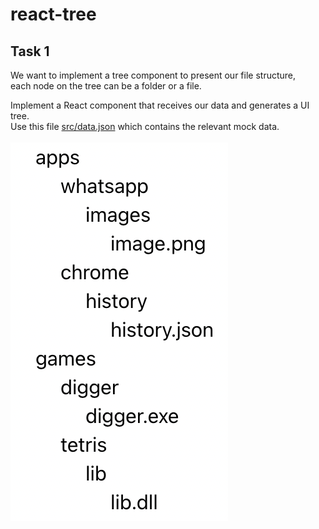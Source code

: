# react-tree
## Task 1
We want to implement a tree component to present our file structure,   
each node on the tree can be a folder or a file.

Implement a React component that receives our data and generates a UI tree.  
Use this file [src/data.json](../src/data.json) which contains the relevant mock data.  
</br>
![Task1](./screenshots/task1.png)

